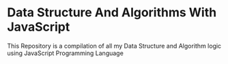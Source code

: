 # Data Structure And Algorithms With JavaScript

This Repository is a compilation of all my Data Structure and Algorithm logic using JavaScript Programming Language
